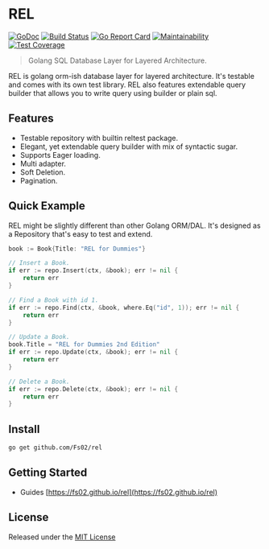 # REL

[![GoDoc](https://godoc.org/github.com/Fs02/rel?status.svg)](https://godoc.org/github.com/Fs02/rel)
[![Build Status](https://travis-ci.com/Fs02/rel.svg?branch=master)](https://travis-ci.com/Fs02/rel)
[![Go Report Card](https://goreportcard.com/badge/github.com/Fs02/rel)](https://goreportcard.com/report/github.com/Fs02/rel)
[![Maintainability](https://api.codeclimate.com/v1/badges/194611cc82f02edcda6e/maintainability)](https://codeclimate.com/github/Fs02/rel/maintainability)
[![Test Coverage](https://api.codeclimate.com/v1/badges/194611cc82f02edcda6e/test_coverage)](https://codeclimate.com/github/Fs02/rel/test_coverage)

> Golang SQL Database Layer for Layered Architecture.

REL is golang orm-ish database layer for layered architecture. It's testable and comes with its own test library. REL also features extendable query builder that allows you to write query using builder or plain sql.

## Features

- Testable repository with builtin reltest package.
- Elegant, yet extendable query builder with mix of syntactic sugar.
- Supports Eager loading.
- Multi adapter.
- Soft Deletion.
- Pagination.

## Quick Example

REL might be slightly different than other Golang ORM/DAL. It's designed as a Repository that's easy to test and extend.

```go
book := Book{Title: "REL for Dummies"}

// Insert a Book.
if err := repo.Insert(ctx, &book); err != nil {
    return err
}

// Find a Book with id 1.
if err := repo.Find(ctx, &book, where.Eq("id", 1)); err != nil {
    return err
}

// Update a Book.
book.Title = "REL for Dummies 2nd Edition"
if err := repo.Update(ctx, &book); err != nil {
    return err
}

// Delete a Book.
if err := repo.Delete(ctx, &book); err != nil {
    return err
}
```

## Install

```bash
go get github.com/Fs02/rel
```

## Getting Started

- Guides [https://fs02.github.io/rel](https://fs02.github.io/rel)

## License

Released under the [MIT License](https://github.com/Fs02/rel/blob/master/LICENSE)
